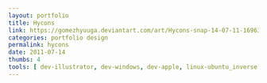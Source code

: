 ```yaml
---
layout: portfolio
title: Hycons
link: https://gomezhyuuga.deviantart.com/art/Hycons-snap-14-07-11-169638293
categories: portfolio design
permalink: hycons
date: 2011-07-14
thumbs: 4
tools: [ dev-illustrator, dev-windows, dev-apple, linux-ubuntu_inverse ]
---
```


